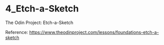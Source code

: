 # 4_Etch-a-Sketch
The Odin Project: Etch-a-Sketch

Reference: https://www.theodinproject.com/lessons/foundations-etch-a-sketch

